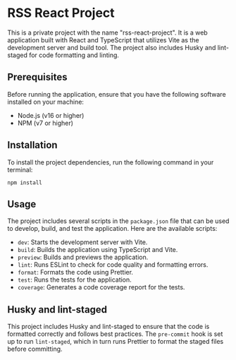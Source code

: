 # RSS React Project

This is a private project with the name "rss-react-project". It is a web application built with React and TypeScript that utilizes Vite as the development server and build tool. The project also includes Husky and lint-staged for code formatting and linting.

## Prerequisites

Before running the application, ensure that you have the following software installed on your machine:

- Node.js (v16 or higher)
- NPM (v7 or higher)

## Installation

To install the project dependencies, run the following command in your terminal:

`npm install`

## Usage

The project includes several scripts in the `package.json` file that can be used to develop, build, and test the application. Here are the available scripts:

- `dev`: Starts the development server with Vite.
- `build`: Builds the application using TypeScript and Vite.
- `preview`: Builds and previews the application.
- `lint`: Runs ESLint to check for code quality and formatting errors.
- `format`: Formats the code using Prettier.
- `test`: Runs the tests for the application.
- `coverage`: Generates a code coverage report for the tests.

## Husky and lint-staged

This project includes Husky and lint-staged to ensure that the code is formatted correctly and follows best practices. The `pre-commit` hook is set up to run `lint-staged`, which in turn runs Prettier to format the staged files before committing.
